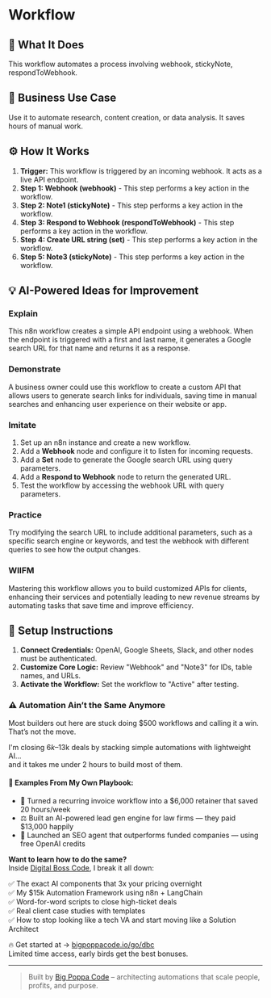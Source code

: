 # Workflow

## 🚀 What It Does
This workflow automates a process involving webhook, stickyNote, respondToWebhook.

## 💼 Business Use Case
Use it to automate research, content creation, or data analysis. It saves hours of manual work.

## ⚙️ How It Works
1.  **Trigger:** This workflow is triggered by an incoming webhook. It acts as a live API endpoint.
2. **Step 1: Webhook (webhook)** - This step performs a key action in the workflow.
3. **Step 2: Note1 (stickyNote)** - This step performs a key action in the workflow.
4. **Step 3: Respond to Webhook (respondToWebhook)** - This step performs a key action in the workflow.
5. **Step 4: Create URL string (set)** - This step performs a key action in the workflow.
6. **Step 5: Note3 (stickyNote)** - This step performs a key action in the workflow.

## 💡 AI-Powered Ideas for Improvement
### Explain
This n8n workflow creates a simple API endpoint using a webhook. When the endpoint is triggered with a first and last name, it generates a Google search URL for that name and returns it as a response.

### Demonstrate
A business owner could use this workflow to create a custom API that allows users to generate search links for individuals, saving time in manual searches and enhancing user experience on their website or app.

### Imitate
1. Set up an n8n instance and create a new workflow.
2. Add a **Webhook** node and configure it to listen for incoming requests.
3. Add a **Set** node to generate the Google search URL using query parameters.
4. Add a **Respond to Webhook** node to return the generated URL.
5. Test the workflow by accessing the webhook URL with query parameters.

### Practice
Try modifying the search URL to include additional parameters, such as a specific search engine or keywords, and test the webhook with different queries to see how the output changes.

### WIIFM
Mastering this workflow allows you to build customized APIs for clients, enhancing their services and potentially leading to new revenue streams by automating tasks that save time and improve efficiency.

## 🔧 Setup Instructions
1. **Connect Credentials:** OpenAI, Google Sheets, Slack, and other nodes must be authenticated.
2. **Customize Core Logic:** Review "Webhook" and "Note3" for IDs, table names, and URLs.
3. **Activate the Workflow:** Set the workflow to "Active" after testing.

### ⚠️ Automation Ain’t the Same Anymore

Most builders out here are stuck doing $500 workflows and calling it a win.  
That’s not the move.  

I'm closing $6k–$13k deals by stacking simple automations with lightweight AI...  
and it takes me under 2 hours to build most of them.

#### 🧠 Examples From My Own Playbook:
- 🔁 Turned a recurring invoice workflow into a $6,000 retainer that saved 20 hours/week  
- ⚖️ Built an AI-powered lead gen engine for law firms — they paid $13,000 happily  
- 🚀 Launched an SEO agent that outperforms funded companies — using free OpenAI credits  

**Want to learn how to do the same?**  
Inside [Digital Boss Code](https://bigpoppacode.io/go/dbc), I break it all down:

✅ The exact AI components that 3x your pricing overnight  
✅ My $15k Automation Framework using n8n + LangChain  
✅ Word-for-word scripts to close high-ticket deals  
✅ Real client case studies with templates  
✅ How to stop looking like a tech VA and start moving like a Solution Architect  

🔥 Get started at → [bigpoppacode.io/go/dbc](https://bigpoppacode.io/go/dbc)  
Limited time access, early birds get the best bonuses.

---
> Built by [Big Poppa Code](https://bigpoppacode.io) – architecting automations that scale people, profits, and purpose.
